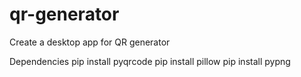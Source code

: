 # qr-generator
Create a desktop app for  QR generator

Dependencies
pip install pyqrcode
pip install pillow
pip install pypng
